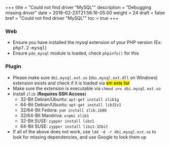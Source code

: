 +++
title = "Could not find driver \"MySQL\""
description = "Debugging missing driver"
date = 2018-02-23T21:56:16-05:00
weight = 24
draft = false
bref = "Could not find driver \"MySQL\""
toc = true
+++

### Web

- Ensure you have installed the mysql extension of your PHP version (Ex: <samp>php7.2-mysql</samp>)
- Ensure `pdo_mysql` module is loaded, check `phpinfo()` for this

### Plugin

- Please make sure `dbi.mysql.ext.so` (`dbi.mysql.ext.dll` on Windows) extension exists and check if it is loaded via <mark>sm exts list</mark>
- Make sure the extension is executable via `chmod u+x dbi.mysql.ext.so`
- Install `zlib` (**Requires SSH Access**)
  - 32-Bit Debian/Ubuntu: `apt-get install zlib1g`
  - 64-Bit Debian/Ubuntu: `apt-get install lib32z1`
  - 32/64-Bit Fedora: `yum install zlib.i686`
  - 32/64-Bit Mandriva: `urpmi zlib1`
  - 32-Bit SUSE: `zypper install libz1`
  - 64-Bit SUSE: `zypper install libz1-32bit`
- If all of the above does not work, use `ldd -d -r dbi.mysql.ext.so` to look for missing dependencies, and use Google to look them up

